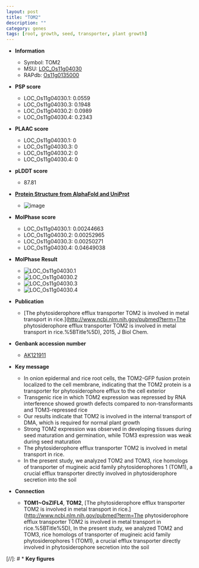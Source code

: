 ```yaml
---
layout: post
title: "TOM2"
description: ""
category: genes
tags: [root, growth, seed, transporter, plant growth]
---
```


* **Information**  
    + Symbol: TOM2  
    + MSU: [LOC_Os11g04030](http://rice.plantbiology.msu.edu/cgi-bin/ORF_infopage.cgi?orf=LOC_Os11g04030)  
    + RAPdb: [Os11g0135000](http://rapdb.dna.affrc.go.jp/viewer/gbrowse_details/irgsp1?name=Os11g0135000)  

* **PSP score**  
    + LOC_Os11g04030.1: 0.0559 
    + LOC_Os11g04030.3: 0.1948 
    + LOC_Os11g04030.2: 0.0989 
    + LOC_Os11g04030.4: 0.2343 

* **PLAAC score**  
    + LOC_Os11g04030.1: 0 
    + LOC_Os11g04030.3: 0 
    + LOC_Os11g04030.2: 0 
    + LOC_Os11g04030.4: 0 

* **pLDDT score**
    + 87.81

* **[Protein Structure from AlphaFold and UniProt](https://www.uniprot.org/uniprotkb/Q2RAW4/entry#structure)**
    + ![image](https://ricepsp.github.io/images/Q2/AF-Q2RAW4-F1.png)

* **MolPhase score**
    + LOC_Os11g04030.1: 0.00244663
    + LOC_Os11g04030.2: 0.00252965
    + LOC_Os11g04030.3: 0.00250271
    + LOC_Os11g04030.4: 0.04649038

* **MolPhase Result**
    + ![LOC_Os11g04030.1](https://304243504.github.io/Pictures/LOC_Os11g/LOC_Os11g04030.1.png)
    + ![LOC_Os11g04030.2](https://304243504.github.io/Pictures/LOC_Os11g/LOC_Os11g04030.2.png)
    + ![LOC_Os11g04030.3](https://304243504.github.io/Pictures/LOC_Os11g/LOC_Os11g04030.3.png)
    + ![LOC_Os11g04030.4](https://304243504.github.io/Pictures/LOC_Os11g/LOC_Os11g04030.4.png)

* **Publication**  
    + [The phytosiderophore efflux transporter TOM2 is involved in metal transport in rice.](http://www.ncbi.nlm.nih.gov/pubmed?term=The phytosiderophore efflux transporter TOM2 is involved in metal transport in rice.%5BTitle%5D), 2015, J Biol Chem.

* **Genbank accession number**  
    + [AK121911](http://www.ncbi.nlm.nih.gov/nuccore/AK121911)

* **Key message**  
    + In onion epidermal and rice root cells, the TOM2-GFP fusion protein localized to the cell membrane, indicating that the TOM2 protein is a transporter for phytosiderophore efflux to the cell exterior
    + Transgenic rice in which TOM2 expression was repressed by RNA interference showed growth defects compared to non-transformants and TOM3-repressed rice
    + Our results indicate that TOM2 is involved in the internal transport of DMA, which is required for normal plant growth
    + Strong TOM2 expression was observed in developing tissues during seed maturation and germination, while TOM3 expression was weak during seed maturation
    + The phytosiderophore efflux transporter TOM2 is involved in metal transport in rice.
    + In the present study, we analyzed TOM2 and TOM3, rice homologs of transporter of mugineic acid family phytosiderophores 1 (TOM1), a crucial efflux transporter directly involved in phytosiderophore secretion into the soil

* **Connection**  
    + __TOM1~OsZIFL4__, __TOM2__, [The phytosiderophore efflux transporter TOM2 is involved in metal transport in rice.](http://www.ncbi.nlm.nih.gov/pubmed?term=The phytosiderophore efflux transporter TOM2 is involved in metal transport in rice.%5BTitle%5D), In the present study, we analyzed TOM2 and TOM3, rice homologs of transporter of mugineic acid family phytosiderophores 1 (TOM1), a crucial efflux transporter directly involved in phytosiderophore secretion into the soil

[//]: # * **Key figures**  


